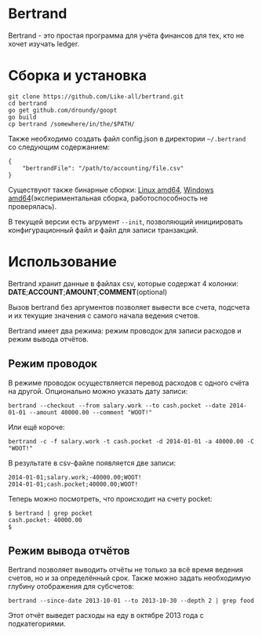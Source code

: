 Bertrand
========

Bertrand - это простая программа для учёта финансов для тех, кто не хочет изучать ledger.

# Сборка и установка

    git clone https://github.com/Like-all/bertrand.git
    cd bertrand
    go get github.com/droundy/goopt
    go build
    cp bertrand /somewhere/in/the/$PATH/

Также необходимо создать файл config.json в директории `~/.bertrand` со следующим содержанием:

    {
        "bertrandFile": "/path/to/accounting/file.csv"
    }

Существуют также бинарные сборки: [Linux amd64](http://wasteland.it-the-drote.tk/appstore/bertrand/linux/amd64/bertrand), [Windows amd64](http://wasteland.it-the-drote.tk/appstore/bertrand/windows/amd64/bertrand.exe)(экспериментальная сборка, работоспособность не проверялась).

В текущей версии есть агрумент `--init`, позволяющий инициировать конфигурационный файл и файл для записи транзакций.

# Использование

Bertrand хранит данные в файлах csv, которые содержат 4 колонки: **DATE**;**ACCOUNT**;**AMOUNT**;**COMMENT**(optional)

Вызов bertrand без аргументов позволяет вывести все счета, подсчета и их текущие значения с самого начала ведения счетов.

Bertrand имеет два режима: режим проводок для записи расходов и режим вывода отчётов.

## Режим проводок
В режиме проводок осуществляется перевод расходов с одного счёта на другой. Опционально можно указать дату записи:

    bertrand --checkout --from salary.work --to cash.pocket --date 2014-01-01 --amount 40000.00 --comment "WOOT!"

Или ещё короче:

    bertrand -c -f salary.work -t cash.pocket -d 2014-01-01 -a 40000.00 -C "WOOT!"

В результате в csv-файле появляется две записи:

    2014-01-01;salary.work;-40000.00;WOOT!
    2014-01-01;cash.pocket;40000.00;WOOT!

Теперь можно посмотреть, что происходит на счету pocket:

    $ bertrand | grep pocket
    cash.pocket: 40000.00
    $

## Режим вывода отчётов

Bertrand позволяет выводить отчёты не только за всё время ведения счетов, но и за определённый срок. Также можно задать необходимую глубину отображения для субсчетов:

    bertrand --since-date 2013-10-01 --to 2013-10-30 --depth 2 | grep food

Этот отчёт выведет расходы на еду в октябре 2013 года с подкатегориями.
